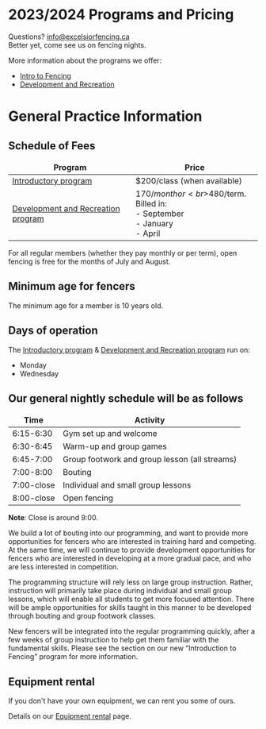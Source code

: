 # 2023/2024 Programs and Pricing

Questions? [info@excelsiorfencing.ca](mailto:info@excelsiorfencing.ca)  
Better yet, come see us on fencing nights.

More information about the programs we offer:

- [Intro to Fencing](Intro_to_Fencing.md)
- [Development and Recreation](Development_and_Recreation.md)

# General Practice Information

## Schedule of Fees

| Program                                                             | Price                                                                          |
| ------------------------------------------------------------------- | ------------------------------------------------------------------------------ |
| [Introductory program](Intro_to_Fencing.md)                         | $200/class (when available)                                                    |
| [Development and Recreation program](Development_and_Recreation.md) | $170/month or<br>$480/term. Billed in: <br>- September<br>- January<br>- April |

For all regular members (whether they pay monthly or per term), open fencing is free for the months of July and August.

## Minimum age for fencers

The minimum age for a member is 10 years old.

## Days of operation

The [Introductory program](Intro_to_Fencing.md) & [Development and Recreation program](Development_and_Recreation.md)  run on:

- Monday
- Wednesday

## Our general nightly schedule will be as follows

<style>
table th:first-of-type {
	width: auto;
	border: none !important;
}
table th:nth-of-type(2) {
	width: auto;
	border: none !important;
}
</style>

| Time       | Activity                                      |
| ---------- | --------------------------------------------- |
| 6:15-6:30  | Gym set up and welcome                        |
| 6:30-6:45  | Warm-up and group games                       |
| 6:45-7:00  | Group footwork and group lesson (all streams) |
| 7:00-8:00  | Bouting                                       |
| 7:00-close | Individual and small group lessons            |
| 8:00-close | Open fencing                                  |

**Note**: Close is around 9:00.

We build a lot of bouting into our programming, and want to provide more opportunities for fencers who are interested in training hard and competing. At the same time, we will continue to provide development opportunities for fencers who are interested in developing at a more gradual pace, and who are less interested in competition.

The programming structure will rely less on large group instruction. Rather, instruction will primarily take place during individual and small group lessons, which will enable all students to get more focused attention. There will be ample opportunities for skills taught in this manner to be developed through bouting and group footwork classes.

New fencers will be integrated into the regular programming quickly, after a few weeks of group instruction to help get them familiar with the fundamental skills. Please see the section on our new “Introduction to Fencing” program for more information.

## Equipment rental

If you don't have your own equipment, we can rent you some of ours. 

Details on our [Equipment rental](Rental.md) page.
